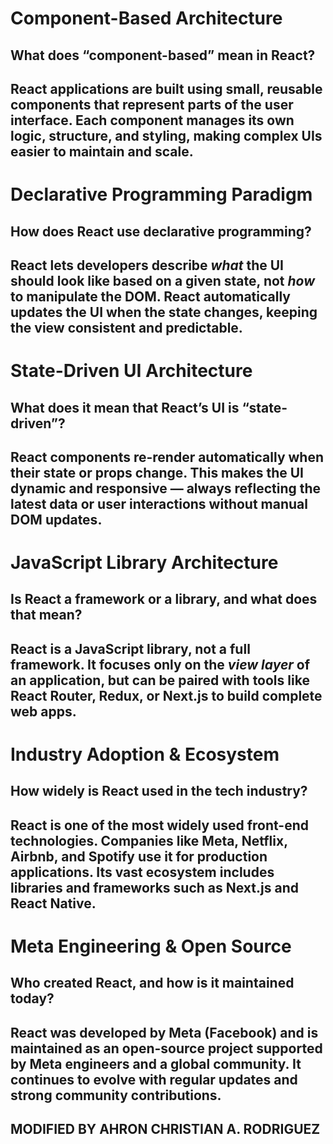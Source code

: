 # Component-Based Architecture  

## What does “component-based” mean in React?  

## React applications are built using small, reusable components that represent parts of the user interface. Each component manages its own logic, structure, and styling, making complex UIs easier to maintain and scale.  


# Declarative Programming Paradigm  

## How does React use declarative programming?  

## React lets developers describe *what* the UI should look like based on a given state, not *how* to manipulate the DOM. React automatically updates the UI when the state changes, keeping the view consistent and predictable.  


# State-Driven UI Architecture  

## What does it mean that React’s UI is “state-driven”?  

## React components re-render automatically when their state or props change. This makes the UI dynamic and responsive — always reflecting the latest data or user interactions without manual DOM updates.  


# JavaScript Library Architecture  

## Is React a framework or a library, and what does that mean?  

## React is a **JavaScript library**, not a full framework. It focuses only on the *view layer* of an application, but can be paired with tools like React Router, Redux, or Next.js to build complete web apps.  


# Industry Adoption & Ecosystem  

## How widely is React used in the tech industry?  

## React is one of the most widely used front-end technologies. Companies like Meta, Netflix, Airbnb, and Spotify use it for production applications. Its vast ecosystem includes libraries and frameworks such as Next.js and React Native.  


# Meta Engineering & Open Source  

## Who created React, and how is it maintained today?  

## React was developed by **Meta (Facebook)** and is maintained as an **open-source project** supported by Meta engineers and a global community. It continues to evolve with regular updates and strong community contributions.  


## MODIFIED BY AHRON CHRISTIAN A. RODRIGUEZ  
